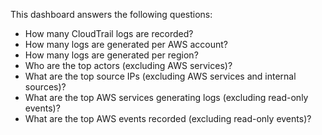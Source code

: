 This dashboard answers the following questions:

- How many CloudTrail logs are recorded?
- How many logs are generated per AWS account?
- How many logs are generated per region?
- Who are the top actors (excluding AWS services)?
- What are the top source IPs (excluding AWS services and internal sources)?
- What are the top AWS services generating logs (excluding read-only events)?
- What are the top AWS events recorded (excluding read-only events)?

